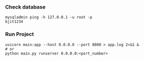 ### Check database

```shell
mysqladmin ping -h 127.0.0.1 -u root -p
bjit1234
```
### Run Project
```shell
uvicorn main:app --host 0.0.0.0 --port 8000 > app.log 2>&1 &
# or
python main.py runserver 0.0.0.0:<port_number>
```